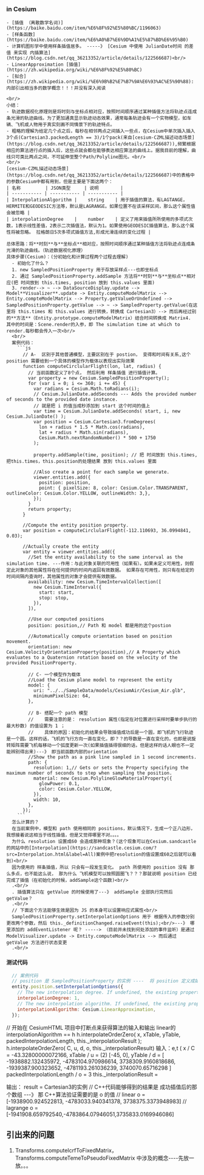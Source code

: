 ### in Cesium

    - [插值 （离散数学名词)](https://baike.baidu.com/item/%E6%8F%92%E5%80%BC/1196063)
    - [样条函数](https://baike.baidu.com/item/%E6%A0%B7%E6%9D%A1%E5%87%BD%E6%95%B0)
    - 计算机图形学中使用样条插值居多。 -----》 [Cesium 中使用 JulianDate时间 的差值 来实现 内插算法](https://blog.csdn.net/qq_36213352/article/details/122566687)<br/>
    - LinearApproximation [插值](https://zh.wikipedia.org/wiki/%E6%8F%92%E5%80%BC)
    - [拟合](https://zh.wikipedia.org/wiki/%E6%9B%B2%E7%B7%9A%E6%93%AC%E5%90%88): 内部引出相当多的数学概念！！！并没有深入阅读

    <br/>
    小结：
    - 轨迹数据视化原理则是将时刻与坐标点相对应，按照时间顺序通过某种插值方法将轨迹点连成条光滑的轨迹曲线。为了更加通真显示轨迹动态效果，通常每条轨迹会有一个实物模型，如车辆、飞机或人物用于真实刻画不同情景下的轨迹特点。
    - 粗略的理解为给定几个点之后，每秒在相邻两点之间插入一些点，在Cesium中单次插入插入3个点(Cartesian3.packedLength == 3)/1个pack(来自[cesium-CZML描述动态场景](https://blog.csdn.net/qq_36213352/article/details/122566687)),频繁根据相应的算法进行点的插入后，这些点就会都在能够表达相应算法的曲线上。据我目前的理解，曲线只可类比两点之间，不可延伸至整个Path/Polyline图元。<br/>
    <br/>
    [cesium-CZML描述动态场景](https://blog.csdn.net/qq_36213352/article/details/122566687)中的表格中的参数Cesium中都有用到，但是主要是下面这两个：
    | 名称         | JSON类型     | 说明        |
    | ----------- | ----------- | ----------- |
    | InterpolationAlgorithm |    string    | 用于插值的算法，有LAGTANGE，HERMITE和GEODESIC方法等，默认是LAGRANGE。如果位置不在该采样区间，那么这个属性值会被忽略 |
    | interpolationDegree    |    number    | 定义了用来插值所所使用的多项式次数，1表示线性差值，2表示二次插值法，默认为1。如果使用GEODESIC插值算法，那么这个属性将被忽略。 拉格朗日5次多项式插值方法,形成光滑连续的变化过程 |

    总体思路：将**时刻**与**坐标点**相对应，按照时间顺序通过某种插值方法将轨迹点连成条光滑的轨迹曲线。（轨迹数据视化原理）
    具体步骤(Cesium)：(分初始化和计算过程两个过程去理解)
      - 初始化了什么？
      1. new SampledPositionProperty 用于存放采样点---也即坐标点
      2. 通过 SampledPositionProperty.addSample 方法将**时刻**与**坐标点**相对应(把 时间放到 this.times, position 放到 this.values 里面)
      3. render--> ~ --> DataSourceDisplay.update --> Model**Visualizer**.update -> Entity.computeModelMatrix --> Entity.compteModelMatrix --> Property.getValueOrUndefined --> SampledPositionProperty.getValue --> ~ -> SampledProperty.getValue(在这里将 this.times 和 this.values 进行转换，转换成 Cartesian3）--> 而后再经过别的**方法**（Entity.prototype.computeModelMatrix）结合时间转换成 Matrix4. 其中的时间是：Scene.render的入参，即 The simulation time at which to render.每秒都会传入一次<br/>
      <br/>
      案例代码：
        ```js
          // A-  区别于其他普通模型，主要区别在于 postion， 变得和时间有关系,这个 position 需要给到一个具体的模型作为载体以表现出实际效果
          function computeCirclularFlight(lon, lat, radius) {
            // 当前函数定义了8个点， 然后利用 样条插值 进行插值计算。
            var property = new Cesium.SampledPositionProperty();
            for (var i = 0; i <= 360; i += 45) {
              var radians = Cesium.Math.toRadians(i);
              // Cesium.JulianDate.addSeconds --- Adds the provided number of seconds to the provided date instance.
              // 就是把 i 的值当成秒添加到 start 这个时间的值上
              var time = Cesium.JulianDate.addSeconds( start, i, new Cesium.JulianDate() );
              var position = Cesium.Cartesian3.fromDegrees(
                lon + radius * 1.5 * Math.cos(radians),
                lat + radius * Math.sin(radians),
                Cesium.Math.nextRandomNumber() * 500 + 1750
              );

              property.addSample(time, position); // 把 时间放到 this.times, 把this.times，this.position的处理结果 放到 this.values 里面

              //Also create a point for each sample we generate.
              viewer.entities.add({
                position: position,
                point: { pixelSize: 8, color: Cesium.Color.TRANSPARENT, outlineColor: Cesium.Color.YELLOW, outlineWidth: 3,},
              });
            }
            return property;
          }

          //Compute the entity position property.
          var position = computeCirclularFlight(-112.110693, 36.0994841, 0.03);

          //Actually create the entity
          var entity = viewer.entities.add({
            //Set the entity availability to the same interval as the simulation time. ---作用：与此对象关联的可用性（如果有）。如果未定义可用性，则假定此对象的其他属性将在任何提供的时间内返回有效数据。 如果存在可用性，则只有在给定的时间间隔内查询时，其他属性的对象才会提供有效数据。
            availability: new Cesium.TimeIntervalCollection([
              new Cesium.TimeInterval({
                start: start,
                stop: stop,
              }),
            ]),

            //Use our computed positions
            position: position,// Path 和 model 都是用的这个postion

            //Automatically compute orientation based on position movement.
            orientation: new Cesium.VelocityOrientationProperty(position),// A Property which evaluates to a Quaternion rotation based on the velocity of the provided PositionProperty.

            // C- 一个模型作为载体
            //Load the Cesium plane model to represent the entity
            model: {
              uri: "../../SampleData/models/CesiumAir/Cesium_Air.glb",
              minimumPixelSize: 64,
            },

            // B- 搭配一个 path 模型
            //    需要注意的是： resolution 属性(指定在对位置进行采样时要单步执行的最大秒数) 的值设置为 1 ；
            //    具体的原因：初始化的结果会导致插值成功后是一个圆，即飞机的飞行轨迹是一个圆。这样的话，飞机的飞行方向一直在变化，即？？的导数是一直在变化的，也即是说旋转矩阵需要飞机每移动一个弧度更新一次(如果插值插得很细的话，但是这样的话人眼也不一定能辨别得出来)---》 即当前函数内部的orientation
            //Show the path as a pink line sampled in 1 second increments.
            path: {
              resolution: 1,// Gets or sets the Property specifying the maximum number of seconds to step when sampling the position.
              material: new Cesium.PolylineGlowMaterialProperty({
                glowPower: 0.1,
                color: Cesium.Color.YELLOW,
              }),
              width: 10,
            },
          });
        ```
      怎么计算的？
      在当前案例中，模型和 path 使用相同的 positions，默认情况下，生成一个正八边形，我想接着说这相当于线性插值，但是又觉得哪里不对。。。。
      为什么 resolution 设置成60 会造成那种现象？(这个现象可以在Cesium.sandcastle的网站中的[Interpolation](https://sandcastle.cesium.com/?src=Interpolation.html&label=All)案例中把resolution的值设置成60之后就可以看到)<br/>
      因为使用的 样条插值，所以 只会有一段发生变化。 path 所使用的 position 没有 那么多点，也不能这么说， 那为什么 飞机模型可以按照圆圈飞？？？那就说明 position 已经完成了插值（在初始化的时候，addSample这个函数)<br/>
      .<br/>
      . 插值算法只在 getValue 的时候使用了---》 addSample 全部执行完然后 getValue？
      .<br/>
      // 下面这个方法能够生效是因为 JS 的本身可以设置响应式属性<br/>
      SampledPositionProperty.setInterpolationOptions 用于 根据传入的参数分别更改两个参数，然后 this._definitionChanged.raiseEvent(this);<br/>---》 哪里添加的 addEventListener 呢？ -----> （目前并未找到何处添加的事件监听）是通过 ModelVisualizer.update -> Entity.computeModelMatrix --> 而后通过 getValue 方法进行状态变更
      .<br/>

  #### 测试代码

  ```js
    // 案例代码
    // position 是 SampledPositionProperty 的实例 ----  将 position 定义成如此是 进行插值的必要条件吗？
    entity.position.setInterpolationOptions({
      // The new interpolation degree. If undefined, the existing property will be unchanged.
      interpolationDegree: 1,
      // The new interpolation algorithm. If undefined, the existing property will be unchanged.
      interpolationAlgorithm: Cesium.LinearApproximation,
    });
  ```

  // 开始在 CesiumHTML 项目中打断点来获得算法的输入和输出
  linear的
  interpolationAlgorithm == h
  h.interpolateOrderZero( x, xTable, yTable, packedInterpolationLength, this._interpolationResult );
  h.interpolateOrderZero( C, u,      d,      o,                         this._interpolationResult)
  输入：e,t (
    x / C = -43.32800000072166,
    xTable / u = (2) [-45, 0],
    yTable / d = [
      -1938882.132435972,
      -4783104.970986614,
      3738309.9160818686,
      -1939387.900323652,
      -4781193.261036239,
      3740070.65716298
    ]
    packedInterpolationLength / o = 3
    this._interpolationResult = [](3)

  输出：
   result  = Cartesian3的实例 // C++代码能够得到的结果是 成功插值后的那个数组 ---》 那 C++算法验证需要的是  o 的值
   // linear
   o = [-1938900.924522813, -4783033.940341378, 3738375.3373948983]
   // lagrange
   o = [-1941908.659792540,-4783864.07946051,3735833.0169946086]

## 引出来的问题
  1. Transforms.computeIcrfToFixedMatrix， Transforms.computeTemeToPseudoFixedMatrix 中涉及的概念----先放一放。。。


